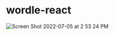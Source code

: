 # wordle-react

![Screen Shot 2022-07-05 at 2 53 24 PM](https://user-images.githubusercontent.com/19801577/177402019-9cca0ef5-de78-4052-acac-f1b5395faa33.png)
